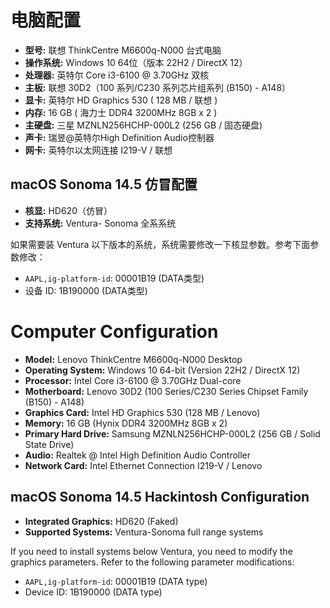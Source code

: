 # 电脑配置

- **型号:** 联想 ThinkCentre M6600q-N000 台式电脑
- **操作系统:** Windows 10 64位（版本 22H2 / DirectX 12）
- **处理器:** 英特尔 Core i3-6100 @ 3.70GHz 双核
- **主板:** 联想 30D2（100 系列/C230 系列芯片组系列 (B150) - A148）
- **显卡:** 英特尔 HD Graphics 530 ( 128 MB / 联想 )
- **内存:** 16 GB ( 海力士 DDR4 3200MHz 8GB x 2 )
- **主硬盘:** 三星 MZNLN256HCHP-000L2 (256 GB / 固态硬盘)
- **声卡:** 瑞昱@英特尔High Definition Audio控制器
- **网卡:** 英特尔以太网连接 I219-V / 联想

## macOS Sonoma 14.5 仿冒配置

- **核显:** HD620（仿冒）
- **支持系统:** Ventura- Sonoma 全系系统

如果需要装 Ventura 以下版本的系统，系统需要修改一下核显参数。参考下面参数修改：

- `AAPL,ig-platform-id`: 00001B19 (DATA类型)
- 设备 ID: 1B190000 (DATA类型)

# Computer Configuration

- **Model:** Lenovo ThinkCentre M6600q-N000 Desktop
- **Operating System:** Windows 10 64-bit (Version 22H2 / DirectX 12)
- **Processor:** Intel Core i3-6100 @ 3.70GHz Dual-core
- **Motherboard:** Lenovo 30D2 (100 Series/C230 Series Chipset Family (B150) - A148)
- **Graphics Card:** Intel HD Graphics 530 (128 MB / Lenovo)
- **Memory:** 16 GB (Hynix DDR4 3200MHz 8GB x 2)
- **Primary Hard Drive:** Samsung MZNLN256HCHP-000L2 (256 GB / Solid State Drive)
- **Audio:** Realtek @ Intel High Definition Audio Controller
- **Network Card:** Intel Ethernet Connection I219-V / Lenovo

## macOS Sonoma 14.5 Hackintosh Configuration

- **Integrated Graphics:** HD620 (Faked)
- **Supported Systems:** Ventura-Sonoma full range systems

If you need to install systems below Ventura, you need to modify the graphics parameters. Refer to the following parameter modifications:

- `AAPL,ig-platform-id`: 00001B19 (DATA type)
- Device ID: 1B190000 (DATA type)
